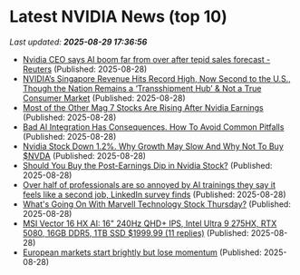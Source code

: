 # Latest NVIDIA News (top 10)
_Last updated: **2025-08-29 17:36:56**_

- [Nvidia CEO says AI boom far from over after tepid sales forecast - Reuters](https://slashdot.org/firehose.pl?op=view&amp;id=178917914) (Published: 2025-08-28)
- [NVIDIA’s Singapore Revenue Hits Record High, Now Second to the U.S., Though the Nation Remains a ‘Transshipment Hub’ & Not a True Consumer Market](https://wccftech.com/nvidia-singapore-revenue-hits-record-high-now-second-to-the-us/) (Published: 2025-08-28)
- [Most of the Other Mag 7 Stocks Are Rising After Nvidia Earnings](https://biztoc.com/x/4c9377a2d2f7259f) (Published: 2025-08-28)
- [Bad AI Integration Has Consequences. How To Avoid Common Pitfalls](https://www.forbes.com/sites/cio/2025/08/28/bad-ai-integration-has-consequences-how-to-avoid-common-pitfalls/) (Published: 2025-08-28)
- [Nvidia Stock Down 1.2%. Why Growth May Slow And Why Not To Buy $NVDA](https://www.forbes.com/sites/petercohan/2025/08/28/nvidia-stock-down-12-why-growth-may-slow-and-why-not-to-buy-nvda/) (Published: 2025-08-28)
- [Should You Buy the Post-Earnings Dip in Nvidia Stock?](https://biztoc.com/x/0703c4d55f63a6cf) (Published: 2025-08-28)
- [Over half of professionals are so annoyed by AI trainings they say it feels like a second job, LinkedIn survey finds](https://fortune.com/2025/08/28/ai-training-reskilling-annoying-feels-like-second-job-linkedin/) (Published: 2025-08-28)
- [What's Going On With Marvell Technology Stock Thursday?](https://finance.yahoo.com/news/whats-going-marvell-technology-stock-171439300.html) (Published: 2025-08-28)
- [MSI Vector 16 HX AI: 16" 240Hz QHD+ IPS, Intel Ultra 9 275HX, RTX 5080, 16GB DDR5, 1TB SSD $1999.99 (11 replies)](https://slickdeals.net/f/18563275-msi-vector-16-hx-ai-16-240hz-qhd-ips-intel-ultra-9-275hx-rtx-5080-16gb-ddr5-1tb-ssd-1999-99) (Published: 2025-08-28)
- [European markets start brightly but lose momentum](https://www.irishtimes.com/business/2025/08/28/european-markets-start-brightly-but-lose-momentum/) (Published: 2025-08-28)
